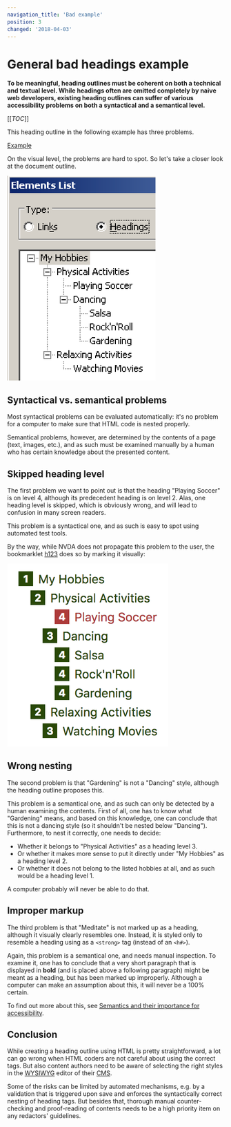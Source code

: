 ```yaml
---
navigation_title: 'Bad example'
position: 3
changed: '2018-04-03'
---
```


# General bad headings example

**To be meaningful, heading outlines must be coherent on both a technical and textual level. While headings often are omitted completely by naive web developers, existing heading outlines can suffer of various accessibility problems on both a syntactical and a semantical level.**

[[_TOC_]]

This heading outline in the following example has three problems.

[Example](_examples/generally-bad-headings)

On the visual level, the problems are hard to spot. So let's take a closer look at the document outline.

![Document outline of NVDA](_media/document-outline-of-nvda.png)

## Syntactical vs. semantical problems

Most syntactical problems can be evaluated automatically: it's no problem for a computer to make sure that HTML code is nested properly.

Semantical problems, however, are determined by the contents of a page (text, images, etc.), and as such must be examined manually by a human who has certain knowledge about the presented content.

## Skipped heading level

The first problem we want to point out is that the heading "Playing Soccer" is on level 4, although its predecedent heading is on level 2. Alas, one heading level is skipped, which is obviously wrong, and will lead to confusion in many screen readers.

This problem is a syntactical one, and as such is easy to spot using automated test tools.

By the way, while NVDA does not propagate this problem to the user, the bookmarklet [h123](/setup/browsers/bookmarklets/h123) does so by marking it visually:

![Document outline of h123](_media/document-outline-of-h123.png)

## Wrong nesting

The second problem is that "Gardening" is not a "Dancing" style, although the heading outline proposes this.

This problem is a semantical one, and as such can only be detected by a human examining the contents. First of all, one has to know what "Gardening" means, and based on this knowledge, one can conclude that this is not a dancing style (so it shouldn't be nested below "Dancing"). Furthermore, to nest it correctly, one needs to decide:

- Whether it belongs to "Physical Activities" as a heading level 3.
- Or whether it makes more sense to put it directly under "My Hobbies" as a heading level 2.
- Or whether it does not belong to the listed hobbies at all, and as such would be a heading level 1.

A computer probably will never be able to do that.

## Improper markup

The third problem is that "Meditate" is not marked up as a heading, although it visually clearly resembles one. Instead, it is styled only to resemble a heading using as a `<strong>` tag (instead of an `<h#>`).

Again, this problem is a semantical one, and needs manual inspection. To examine it, one has to conclude that a very short paragraph that is displayed in **bold** (and is placed above a following paragraph) might be meant as a heading, but has been marked up improperly. Although a computer can make an assumption about this, it will never be a 100% certain.

To find out more about this, see [Semantics and their importance for accessibility](/knowledge/semantics).

## Conclusion

While creating a heading outline using HTML is pretty straightforward, a lot can go wrong when HTML coders are not careful about using the correct tags. But also content authors need to be aware of selecting the right styles in the [WYSIWYG](https://en.wikipedia.org/wiki/WYSIWYG) editor of their [CMS](https://en.wikipedia.org/wiki/Content_management_system).

Some of the risks can be limited by automated mechanisms, e.g. by a validation that is triggered upon save and enforces the syntactically correct nesting of heading tags. But besides that, thorough manual counter-checking and proof-reading of contents needs to be a high priority item on any redactors' guidelines.
